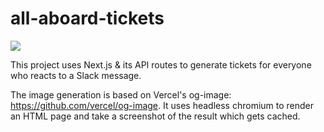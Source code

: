 # all-aboard-tickets

![](https://cloud-5xho0f76b-hack-club-bot.vercel.app/0ticket-10.png)

This project uses Next.js & its API routes to generate tickets for everyone who reacts to a Slack message. 

The image generation is based on Vercel's og-image: https://github.com/vercel/og-image. It uses headless chromium to render an HTML page and take a screenshot of the result which gets cached.
